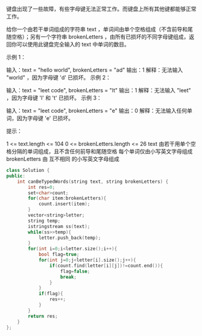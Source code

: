 键盘出现了一些故障，有些字母键无法正常工作。而键盘上所有其他键都能够正常工作。

给你一个由若干单词组成的字符串 text ，单词间由单个空格组成（不含前导和尾随空格）；另有一个字符串 brokenLetters ，由所有已损坏的不同字母键组成，返回你可以使用此键盘完全输入的 text 中单词的数目。

 

示例 1：

输入：text = "hello world", brokenLetters = "ad"
输出：1
解释：无法输入 "world" ，因为字母键 'd' 已损坏。
示例 2：

输入：text = "leet code", brokenLetters = "lt"
输出：1
解释：无法输入 "leet" ，因为字母键 'l' 和 't' 已损坏。
示例 3：

输入：text = "leet code", brokenLetters = "e"
输出：0
解释：无法输入任何单词，因为字母键 'e' 已损坏。


提示：

1 <= text.length <= 104
0 <= brokenLetters.length <= 26
text 由若干用单个空格分隔的单词组成，且不含任何前导和尾随空格
每个单词仅由小写英文字母组成
brokenLetters 由 互不相同 的小写英文字母组成

```cpp
class Solution {
public:
    int canBeTypedWords(string text, string brokenLetters) {
        int res=0;
        set<char>count;
        for(char item:brokenLetters){
            count.insert(item);
        }
        vector<string>letter;
        string temp;
        istringstream ss(text);
        while(ss>>temp){
            letter.push_back(temp);
        }
        for(int i=0;i<letter.size();i++){
            bool flag=true;
            for(int j=0;j<letter[i].size();j++){
                if(count.find(letter[i][j])!=count.end()){
                    flag=false;
                    break;
                }
            }
            if(flag){
                res++;
            }
        }
        return res;
    }
};
```

